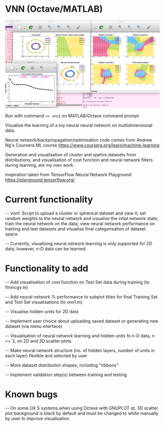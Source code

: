 # VNN (Octave/MATLAB)

![Neural Network Visualisations](220515_vnn1_visuals.png)

Run with command `>> vnn1` on MATLAB/Octave command prompt.

Visualise the learning of a toy neural neural network on
multidimensional data.

Neural network/backpropagation/optimisation code comes from Andrew
Ng's Coursera ML course
https://www.coursera.org/learn/machine-learning

Generation and visualisation of cluster and spehre datasets from
distributions, and visualisation of cost function and neural network
filters during learning, are my own work.

Inspiration taken from TensorFlow Neural Network Playground
https://playground.tensorflow.org/


# Current functionality

-- vnn1: Script to upload a cluster or spherical dataset and view it;
   set random weights to the neural network and visualise the intial
   network state; train the neural network on the data; view neural
   network performance on training and test datasets and visualise
   final categorisation of dataset space.

-- Currently, visualising neural network learning is only supported
   for 2D data; however, n-D data can be learned.  


# Functionality to add

-- Add visualisation of cost function on Test Set data during training
   (to fmincgv.m)

-- Add neural network % performance to subplot titles for final
   Training Set and Test Set visualisations (to vnn1.m)

-- Visualise hidden units for 2D data

-- Implement user choice about uploading saved dataset or generating new
   dataset (via menu interface)

-- Visualisation of neural network learning and hidden units fo n-D
   data, n >= 3, on 2D and 3D scatter plots.

-- Make neural network structure (no. of hidden layers, number of
   units in each layer) flexible and selected by user

-- More dataset distribution shapes, including "ribbons"

-- Implement validation step(s) between training and testing



# Known bugs

-- On some OX S systems,when using Octave with GNUPLOT qt, 3D scatter
   plot background is black by default and must be changed to white
   manually by user to improve visualisation

